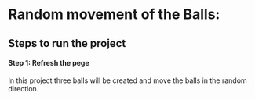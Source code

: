 
# Random movement of the Balls:

## Steps to run the project 

#### Step 1: Refresh the pege

In this project three balls will be created and move the balls in the random direction.
